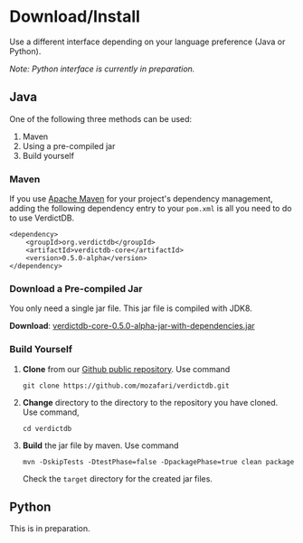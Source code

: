 # Download/Install

Use a different interface depending on your language preference (Java or Python).

*Note: Python interface is currently in preparation.*


## Java

One of the following three methods can be used:

1. Maven
1. Using a pre-compiled jar
1. Build yourself

### Maven

If you use [Apache Maven](https://maven.apache.org/) for your project's dependency management, adding the following dependency entry to your `pom.xml` is all you need to do to use VerdictDB.

```pom
<dependency>
    <groupId>org.verdictdb</groupId>
    <artifactId>verdictdb-core</artifactId>
    <version>0.5.0-alpha</version>
</dependency>

```

### Download a Pre-compiled Jar

You only need a single jar file. This jar file is compiled with JDK8.

**Download**: [verdictdb-core-0.5.0-alpha-jar-with-dependencies.jar](https://github.com/mozafari/verdictdb/releases/download/v0.5.0-alpha/verdictdb-core-0.5.0-alpha-jar-with-dependencies.jar)


### Build Yourself

1. **Clone** from our [Github public repository](https://github.com/mozafari/verdictdb). Use command
    ```
    git clone https://github.com/mozafari/verdictdb.git
    ```
2. **Change** directory to the directory to the repository you have cloned. Use command,
    ```
    cd verdictdb
    ```

3. **Build** the jar file by maven. Use command
    ```
    mvn -DskipTests -DtestPhase=false -DpackagePhase=true clean package
    ```
    Check the `target` directory for the created jar files.


## Python

This is in preparation.
